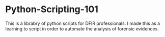 # Python-Scripting-101
This is a librabry of python scripts for DFIR professionals. I made this as a learning to script in order to automate the analysis of forensic evidences. 
